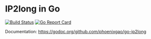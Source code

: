 IP2long in Go
========

[![Build Status][ico-travis]][link-travis]
[![Go Report Card](https://goreportcard.com/badge/github.com/phoenixgao/go-ip2long)](https://goreportcard.com/report/github.com/phoenixgao/go-ip2long)

[ico-travis]: https://img.shields.io/travis/phoenixgao/go-ip2long/master.svg?style=flat-square
[link-travis]: https://travis-ci.org/phoenixgao/go-ip2long

Documentation: https://godoc.org/github.com/phoenixgao/go-ip2long
